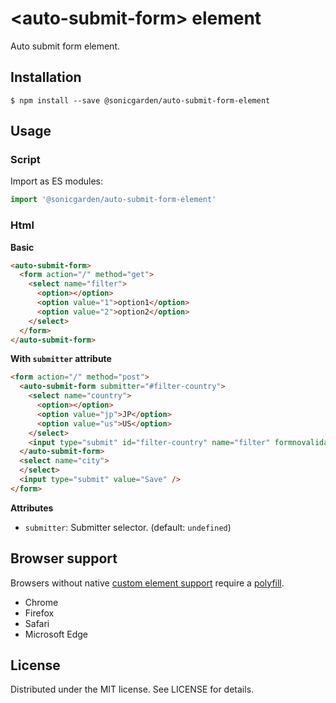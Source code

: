 # &lt;auto-submit-form&gt; element

Auto submit form element.

## Installation

```
$ npm install --save @sonicgarden/auto-submit-form-element
```

## Usage

### Script

Import as ES modules:

```js
import '@sonicgarden/auto-submit-form-element'
```

### Html

**Basic**

```html
<auto-submit-form>
  <form action="/" method="get">
    <select name="filter">
      <option></option>
      <option value="1">option1</option>
      <option value="2">option2</option>
    </select>
  </form>
</auto-submit-form>
```

**With `submitter` attribute**

```html
<form action="/" method="post">
  <auto-submit-form submitter="#filter-country">
    <select name="country">
      <option></option>
      <option value="jp">JP</option>
      <option value="us">US</option>
    </select>
    <input type="submit" id="filter-country" name="filter" formnovalidate hidden />
  </auto-submit-form>
  <select name="city">
  </select>
  <input type="submit" value="Save" />
</form>
```

**Attributes**

- `submitter`: Submitter selector. (default: `undefined`)

## Browser support

Browsers without native [custom element support][support] require a [polyfill][].
- Chrome
- Firefox
- Safari
- Microsoft Edge

[support]: https://caniuse.com/custom-elementsv1
[polyfill]: https://github.com/webcomponents/custom-elements

## License

Distributed under the MIT license. See LICENSE for details.
